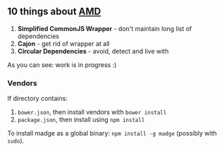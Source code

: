 ## 10 things about [AMD](http://requirejs.org/docs/whyamd.html)

1. __Simplified CommonJS Wrapper__ - don't maintain long list of dependencies
2. __Cajon__ - get rid of wrapper at all
3. __Circular Dependencies__ - avoid, detect and live with

As you can see: work is in progress :)

### Vendors

If directory contains:

1. `bower.json`, then install vendors with `bower install`
2. `package.json`, then install using `npm install`

To install madge as a global binary: `npm install -g madge` (possibly with `sudo`).

